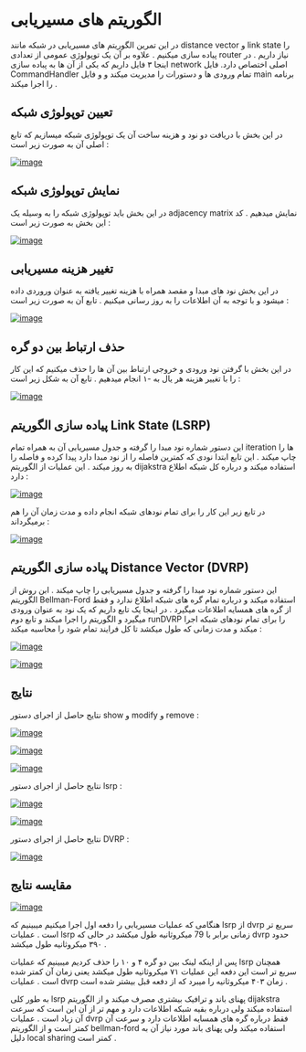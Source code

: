 # الگوریتم های مسیریابی

در این تمرین الگوریتم های مسیریابی در شبکه مانند distance vector
و link state را پیاده سازی میکنیم .
علاوه بر آن یک توپولوژی عمومی از تعدادی router نیاز داریم .
در اینجا ۳ فایل داریم که یکی از آن ها به پباده سازی network اصلی اختصاص دارد.
فایل CommandHandler تمام ورودی ها و دستورات را مدیریت میکند و 
و فایل main برنامه را اجرا میکند .

## تعیین توپولوژی شبکه 

در این بخش با دریافت دو نود و هزینه ساخت آن یک توپولوژی شبکه میسازیم که تابع اصلی آن به صورت زیر است :

[![image](https://www.linkpicture.com/q/topolgy.png)](https://www.linkpicture.com/view.php?img=LPic647e077b99af91031985149)



## نمایش توپولوژی شبکه 

در این بخش باید توپولوژی شبکه را به وسیله یک adjacency matrix نمایش میدهیم . 
کد این بخش به صورت زیر است :

[![image](https://www.linkpicture.com/q/showTopology.png)](https://www.linkpicture.com/view.php?img=LPic647e077b99af91031985149)



## تغییر هزینه مسیریابی

در این بخش نود های مبدا و مقصد همراه با هزینه تغییر یافته به عنوان وروردی داده میشود و با توجه به آن اطلاعات را به روز رسانی میکنیم . 
تابع آن به صورت زیر است :


[![image](https://www.linkpicture.com/q/modify.png)](https://www.linkpicture.com/view.php?img=LPic647e077b99af91031985149)


## حذف ارتباط بین دو گره 

در این بخش با گرفتن نود ورودی و خروجی ارتباط بین آن ها را حذف میکنیم که این کار را با تغییر هزینه هر یال به     -۱ 
انجام میدهیم . تابع آن به شکل زیر است :


[![image](https://www.linkpicture.com/q/remove_2.png)](https://www.linkpicture.com/view.php?img=LPic647e077b99af91031985149)


## پیاده سازی الگوریتم Link State (LSRP)

این دستور شماره نود مبدا را گرفته و جدول مسیریابی آن به همراه تمام iteration ها را چاپ میکند .
این تابع ابتدا نودی که کمترین فاصله را از نود مبدا دارد پیدا کرده و فاصله را به روز میکند .
این عملیات از الگوریتم dijakstra استفاده میکند و درباره کل شبکه اطلاع دارد :


[![image](https://www.linkpicture.com/q/lsrp1.png)](https://www.linkpicture.com/view.php?img=LPic647e07f6054c01136119129)



در تابع زیر این کار را برای تمام نودهای شبکه انجام داده و مدت زمان آن را هم برمیگرداند :

[![image](https://www.linkpicture.com/q/lsrp2.png)](https://www.linkpicture.com/view.php?img=LPic647e07f6054c01136119129)


## پیاده سازی الگوریتم Distance Vector (DVRP)

این دستور شماره نود مبدا را گرفته و جدول مسیریابی را چاپ میکند . ابن روش از الگوریتم Bellman-Ford استفاده میکند 
و درباره تمام گره های شبکه اطلاع ندارد و فقط از گره های همسایه اطلاعات میگیرد .
در اینجا یک تابع داریم که یک نود به عنوان ورودی میگیرد و الگوریتم را اجرا میکند و تابع دوم runDVRP را
برای تمام نودهای شبکه اجرا میکند و مدت زمانی که طول میکشد تا کل فرایند تمام شود را محاسبه میکند :


[![image](https://www.linkpicture.com/q/DVRP-1.png)](https://www.linkpicture.com/view.php?img=LPic647e07f6054c01136119129)


[![image](https://www.linkpicture.com/q/DVRP2.png)](https://www.linkpicture.com/view.php?img=LPic647e07f6054c01136119129)


## نتایج 

نتایج حاصل از اجرای دستور show
و modify
و remove :


[![image](https://www.linkpicture.com/q/DVRP2.png)](https://www.linkpicture.com/view.php?img=LPic647e07f6054c01136119129)

[![image](https://www.linkpicture.com/q/DVRP2.png)](https://www.linkpicture.com/view.php?img=LPic647e07f6054c01136119129)

[![image](https://www.linkpicture.com/q/DVRP2.png)](https://www.linkpicture.com/view.php?img=LPic647e07f6054c01136119129)


نتایج حاصل از اجرای دستور lsrp :

[![image](https://www.linkpicture.com/q/lspr1.png)](https://www.linkpicture.com/view.php?img=LPic647e0a3215dad1532466876)

[![image](https://www.linkpicture.com/q/Screenshot-25_2.png)](https://www.linkpicture.com/view.php?img=LPic647e0a3215dad1532466876)


نتایج حاصل از اجرای دستور DVRP :

[![image](https://www.linkpicture.com/q/Screenshot-25_2.png)](https://www.linkpicture.com/view.php?img=LPic647e0a3215dad1532466876)


## مقایسه نتایج

[![image](https://www.linkpicture.com/q/image_2023_06_04T18_28_35_268Z.png)](https://www.linkpicture.com/view.php?img=LPic647e0b443540e1165332131)

هنگامی که عملیات مسیریابی را دفعه اول اجرا میکنیم میبینیم که lsrp 
از dvrp سریع تر است . 
عملیات lsrp زمانی 
برابر با 79 میکروثانیه طول میکشد در حالی 
که dvrp
حدود ۳۹۰ میکروثانیه طول میکشد .

پس از اینکه لینک بین دو گره ۴ و ۱۰ را حذف کردیم میبینیم که عملیات lsrp همچنان سریع تر است 
این دفعه این عملیات ۷۱ میکروثانیه طول میکشد یعنی زمان آن کمتر شده است .
عملیات dvrp
زمان ۴۰۳ میکروثانیه را میبرد که از دفعه قبل بیشتر شده است .

به طور کلی lsrp 
 پهنای باند و ترافیک بیشتری مصرف میکند و از الگوریتم dijakstra استفاده میکند 
 ولی درباره بقیه شبکه اطلاعات دارد و مهم تر از آن این است که سرعت آن زیاد است .
عملیات dvrp فقط درباره گره های همسایه اطلاعات دارد
 و سرعت آن کمتر است 
 و از الگوریتم bellman-ford استفاده میکند 
ولی پهنای باند مورد نیاز آن به دلیل local sharing
کمتر است .




